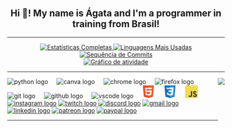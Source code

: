 <h2 align="center">Hi 👋! My name is Ágata and I'm a programmer in training from Brasil!</h2>

---

<div align="center">
<a href="https://github.com/AgataQuadros">
<img height="180em" src="https://github-readme-stats.vercel.app/api?username=AgataQuadros&show_icons=true&theme=radical&hide_border=true&locale=pt-br&include_all_commits=true&count_private=true&show=reviews,prs_merged,prs_merged_percentage&rank_icon=default" alt="Estatísticas Completas"/>
<img height="180em" src="https://github-readme-stats.vercel.app/api/top-langs/?username=AgataQuadros&theme=radical&hide_border=true&locale=pt-br&layout=compact&langs_count=8&exclude_repo=github-readme-stats"alt="Linguagens Mais Usadas"/>
</a>
</div>

<div align="center">
<a href="https://github.com/AgataQuadros"><img height="180em" src="https://github-readme-streak-stats.herokuapp.com/?user=AgataQuadros&theme=radical&hide_border=true&locale=pt-br"alt="Sequência de Commits"/></a>
</div>

<div align="center">
<a href="https://github.com/AgataQuadros"><img height="300em" src="https://github-readme-activity-graph.vercel.app/graph?username=AgataQuadros&theme=redical&hide_border=true&area=true&custom_title=Mapa%20da%20Minha%20Jornada"alt="Gráfico de atividade"/></a>
</div>

---
<img align="right" height="150" src="https://i.pinimg.com/originals/99/fd/f2/99fdf2bb02695ae09712ac1c64483f9f.gif"  />



<div align="left">
  <img src="https://cdn.jsdelivr.net/gh/devicons/devicon/icons/python/python-original.svg" height="30" alt="python logo"/>
  <img width="12" />
  <img src="https://cdn.jsdelivr.net/gh/devicons/devicon/icons/canva/canva-original.svg" height="30" alt="canva logo"/>
  <img width="12" />
  <img src="https://cdn.jsdelivr.net/gh/devicons/devicon/icons/chrome/chrome-original.svg" height="30" alt="chrome logo"/>
  <img width="12" />
  <img src="https://cdn.jsdelivr.net/gh/devicons/devicon/icons/firefox/firefox-original.svg" height="30" alt="firefox logo"  />
  <img width="12" />
  <img src="https://cdn.jsdelivr.net/gh/devicons/devicon/icons/git/git-original.svg" height="30" alt="git logo"/>
  <img width="12" />
  <img src="https://cdn.jsdelivr.net/gh/devicons/devicon/icons/github/github-original.svg" height="30" alt="github logo"/>
  <img width="12" />
  <img src="https://cdn.jsdelivr.net/gh/devicons/devicon/icons/vscode/vscode-original.svg" height="30" alt="vscode logo"/>
  <img width="12">
  <img src="https://raw.githubusercontent.com/devicons/devicon/refs/heads/master/icons/html5/html5-original.svg" height="30" alt="Logo HTML5">
  <img width="12">
<img src="https://raw.githubusercontent.com/devicons/devicon/refs/heads/master/icons/css3/css3-original.svg" height="30" alt="Logo CSS3">
  <img width="12">
<img src="https://raw.githubusercontent.com/devicons/devicon/refs/heads/master/icons/javascript/javascript-original.svg" height="30" alt="Logo JavaScript"/>
  <img width="12">


</div>



<div align="left">
  <a href="https://www.instagram.com/gaia_ferreirabarros/profilecard/?igsh=MWhpd2F6dmpxODVtdA==" target="_blank"><img src="https://img.shields.io/static/v1?message=Instagram&logo=instagram&label=&color=E4405F&logoColor=white&labelColor=&style=for-the-badge" height="35" alt="instagram logo"  /></a>
  <a href="https://www.twitch.tv/saint_gaia_"><img src="https://img.shields.io/static/v1?message=Twitch&logo=twitch&label=&color=9146FF&logoColor=white&labelColor=&style=for-the-badge" height="35" alt="twitch logo"  /></a>
  <a href=""><img src="https://img.shields.io/static/v1?message=Discord&logo=discord&label=&color=7289DA&logoColor=white&labelColor=&style=for-the-badge" height="35" alt="discord logo"  /></a>
  <a href=""><img src="https://img.shields.io/static/v1?message=Gmail&logo=gmail&label=&color=D14836&logoColor=white&labelColor=&style=for-the-badge" height="35" alt="gmail logo"  /></a>
  <a href="https://www.linkedin.com/in/%C3%A1gata-quadros-4276232b9" target="_blank"><img src="https://img.shields.io/static/v1?message=LinkedIn&logo=linkedin&label=&color=0077B5&logoColor=white&labelColor=&style=for-the-badge" height="35" alt="linkedin logo"  /></a>
  <a href="https://www.patreon.com/c/Saint_Gaia"><img src="https://img.shields.io/static/v1?message=Patreon&logo=patreon&label=&color=F96854&logoColor=white&labelColor=&style=for-the-badge" height="35" alt="patreon logo"  /></a>
  <a href=""><img src="https://img.shields.io/static/v1?message=PayPal&logo=paypal&label=&color=00457C&logoColor=white&labelColor=&style=for-the-badge" height="35" alt="paypal logo"  /></a>
</div>

---
